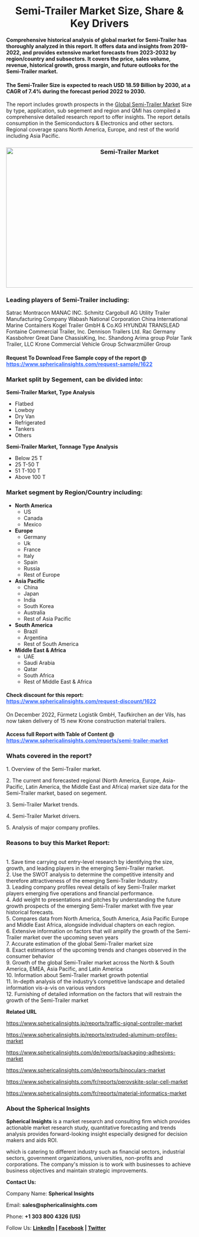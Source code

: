 <h1 style="text-align: center;"><strong>Semi-Trailer Market Size, Share &amp; Key Drivers</strong></h1>
<p><strong>Comprehensive historical analysis of global market for Semi-Trailer has thoroughly analyzed in this report. It offers data and insights from 2019-2022, and provides extensive market forecasts from 2023-2032 by region/country and subsectors. It covers the price, sales volume, revenue, historical growth, gross margin, and future outlooks for the Semi-Trailer market.</strong></p>
<h4><strong>The Semi-Trailer Size is expected to reach USD 18.59 Billion by 2030, at a CAGR of 7.4% during the forecast period 2022 to 2030.</strong></h4>
<p>The report includes growth prospects in the <a href="https://www.sphericalinsights.com/reports/semi-trailer-market" target="_blank">Global Semi-Trailer Market</a> Size by type, application, sub segement and region and QMI has compiled a comprehensive detailed research report to offer insights. The report details consumption in the Semiconductors &amp; Electronics and other sectors. Regional coverage spans North America, Europe, and rest of the world including Asia Pacific.</p>
<h3 style="text-align: center;"><strong><img src="https://www.sphericalinsights.com/images/rd/semi-trailer-market.png" alt="Semi-Trailer Market" width="650" height="379" /></strong></h3>
<h3><strong>Leading players of Semi-Trailer including:</strong></h3>
<p>Satrac Montracon MANAC INC. Schmitz Cargobull AG Utility Trailer Manufacturing Company Wabash National Corporation China International Marine Containers Kogel Trailer GmbH &amp; Co.KG HYUNDAI TRANSLEAD Fontaine Commercial Trailer, Inc. Dennison Trailers Ltd. Rac Germany Kassbohrer Great Dane ChassisKing, Inc. Shandong Arima group Polar Tank Trailer, LLC Krone Commercial Vehicle Group Schwarzm&uuml;ller Group</p>
<h4>Request To Download Free Sample copy of the report @ <span style="color: #3366ff;"><a style="color: #3366ff;" href="https://www.sphericalinsights.com/request-sample/1622" target="_blank">https://www.sphericalinsights.com/request-sample/1622</a></span></h4>
<h3><strong>Market split by Segement, can be divided into:</strong></h3>
<p><strong>Semi-Trailer Market, Type Analysis</strong></p>
<ul>
<li>Flatbed</li>
<li>Lowboy</li>
<li>Dry Van</li>
<li>Refrigerated</li>
<li>Tankers</li>
<li>Others</li>
</ul>
<p><strong>Semi-Trailer Market, Tonnage Type Analysis</strong></p>
<ul>
<li>Below 25 T</li>
<li>25 T-50 T</li>
<li>51 T-100 T</li>
<li>Above 100 T</li>
</ul>
<h3><strong>Market segment by Region/Country including:</strong></h3>
<ul>
<li><strong>North America</strong>
<ul>
<li>US</li>
<li>Canada</li>
<li>Mexico</li>
</ul>
</li>
<li><strong>Europe</strong>
<ul>
<li>Germany</li>
<li>Uk</li>
<li>France</li>
<li>Italy</li>
<li>Spain</li>
<li>Russia</li>
<li>Rest of Europe</li>
</ul>
</li>
<li><strong>Asia Pacific</strong>
<ul>
<li>China</li>
<li>Japan</li>
<li>India</li>
<li>South Korea</li>
<li>Australia</li>
<li>Rest of Asia Pacific</li>
</ul>
</li>
<li><strong>South America</strong>
<ul>
<li>Brazil</li>
<li>Argentina</li>
<li>Rest of South America</li>
</ul>
</li>
<li><strong>Middle East &amp; Africa</strong>
<ul>
<li>UAE</li>
<li>Saudi Arabia</li>
<li>Qatar</li>
<li>South Africa</li>
<li>Rest of Middle East &amp; Africa</li>
</ul>
</li>
</ul>
<h4>Check discount for this report: <span style="color: #3366ff;"><a style="color: #3366ff;" href="https://www.sphericalinsights.com/request-discount/1622" target="_blank">https://www.sphericalinsights.com/request-discount/1622</a></span></h4>
<p>On December 2022, F&uuml;rmetz Logistik GmbH, Taufkirchen an der Vils, has now taken delivery of 15 new Krone construction material trailers.</p>
<h4>Access full Report with Table of Content @ <span style="color: #3366ff;"><a style="color: #3366ff;" href="https://www.sphericalinsights.com/reports/semi-trailer-market" target="_blank">https://www.sphericalinsights.com/reports/semi-trailer-market</a></span></h4>
<h3><strong>Whats covered in the report?</strong></h3>
<p>1. Overview of the Semi-Trailer market.</p>
<p>2. The current and forecasted regional (North America, Europe, Asia-Pacific, Latin America, the Middle East and Africa) market size data for the Semi-Trailer market, based on segement.</p>
<p>3. Semi-Trailer Market trends.</p>
<p>4. Semi-Trailer Market drivers.</p>
<p>5. Analysis of major company profiles.</p>
<h3><strong>Reasons to buy this Market Report:</strong></h3>
<p><br /> 1. Save time carrying out entry-level research by identifying the size, growth, and leading players in the emerging Semi-Trailer market.<br /> 2. Use the SWOT analysis to determine the competitive intensity and therefore attractiveness of the emerging Semi-Trailer Industry.<br /> 3. Leading company profiles reveal details of key Semi-Trailer market players emerging five operations and financial performance.<br /> 4. Add weight to presentations and pitches by understanding the future growth prospects of the emerging Semi-Trailer market with five year historical forecasts.<br /> 5. Compares data from North America, South America, Asia Pacific Europe and Middle East Africa, alongside individual chapters on each region.<br /> 6. Extensive information on factors that will amplify the growth of the Semi-Trailer market over the upcoming seven years<br /> 7. Accurate estimation of the global Semi-Trailer market size <br /> 8. Exact estimations of the upcoming trends and changes observed in the consumer behavior <br /> 9. Growth of the global Semi-Trailer market across the North &amp; South America, EMEA, Asia Pacific, and Latin America<br /> 10. Information about Semi-Trailer market growth potential<br /> 11. In-depth analysis of the industry&rsquo;s competitive landscape and detailed information vis-a-vis on various vendors<br /> 12. Furnishing of detailed information on the factors that will restrain the growth of the Semi-Trailer market</p>
<p><strong>Related URL</strong></p>
<p><a href="https://www.sphericalinsights.jp/reports/traffic-signal-controller-market">https://www.sphericalinsights.jp/reports/traffic-signal-controller-market</a>&nbsp;</p>
<p><a href="https://www.sphericalinsights.jp/reports/extruded-aluminum-profiles-market">https://www.sphericalinsights.jp/reports/extruded-aluminum-profiles-market</a>&nbsp;</p>
<p><a href="https://www.sphericalinsights.com/de/reports/packaging-adhesives-market">https://www.sphericalinsights.com/de/reports/packaging-adhesives-market</a>&nbsp;</p>
<p><a href="https://www.sphericalinsights.com/de/reports/binoculars-market">https://www.sphericalinsights.com/de/reports/binoculars-market</a>&nbsp;</p>
<p><a href="https://www.sphericalinsights.com/fr/reports/perovskite-solar-cell-market">https://www.sphericalinsights.com/fr/reports/perovskite-solar-cell-market</a>&nbsp;</p>
<p><a href="https://www.sphericalinsights.com/fr/reports/material-informatics-market">https://www.sphericalinsights.com/fr/reports/material-informatics-market</a>&nbsp;</p>
<h3><strong>About the Spherical Insights</strong></h3>
<p><strong>Spherical Insights</strong> is a market research and consulting firm which provides actionable market research study, quantitative forecasting and trends analysis provides forward-looking insight especially designed for decision makers and aids ROI.</p>
<p>which is catering to different industry such as financial sectors, industrial sectors, government organizations, universities, non-profits and corporations. The company's mission is to work with businesses to achieve business objectives and maintain strategic improvements.</p>
<p><strong>Contact Us:</strong></p>
<p>Company Name: <strong>Spherical Insights</strong></p>
<p>Email: <strong>sales@sphericalinsights.com</strong></p>
<p>Phone: <strong>+1 303 800 4326 (US)</strong></p>
<p>Follow Us: <strong><a href="https://www.linkedin.com/company/spherical-insight/"><u>LinkedIn</u></a> | <a href="https://www.facebook.com/sphericalinsights22"><u>Facebook</u></a> | <a href="https://twitter.com/SInsights_US"><u>Twitter</u></a></strong></p>
<p>&nbsp;</p>
